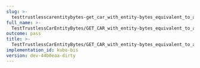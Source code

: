 ```yaml
---
slug: >-
  testtrustlesscarentitybytes-get_car_with_entity-bytes_equivalent_to_a_http_range_request_for_the_middle_of_a_file_(accept_header)-header_content-disposition
full_name: >-
  TestTrustlessCarEntityBytes/GET_CAR_with_entity-bytes_equivalent_to_a_HTTP_Range_Request_for_the_middle_of_a_file_(Accept_Header)/Header_Content-Disposition
outcome: pass
title: >-
  TestTrustlessCarEntityBytes/GET_CAR_with_entity-bytes_equivalent_to_a_HTTP_Range_Request_for_the_middle_of_a_file_(Accept_Header)/Header_Content-Disposition
implementation_id: kubo-bis
version: dev-44b0eaa-dirty
---
```


